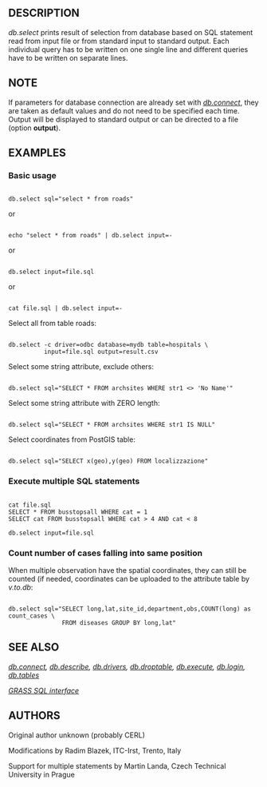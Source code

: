 
## DESCRIPTION

*db.select* prints result of selection from database based on
SQL statement read from input file or from standard input to standard
output. Each individual query has to be written on one single line and
different queries have to be written on separate lines.

## NOTE

If parameters for database connection are already set with
*[db.connect](db.connect.html)*, they are taken as
default values and do not need to be specified each time. Output will
be displayed to standard output or can be directed to a file
(option **output**).

## EXAMPLES

### Basic usage

```

db.select sql="select * from roads"

```

or

```

echo "select * from roads" | db.select input=-

```

or

```

db.select input=file.sql

```

or

```

cat file.sql | db.select input=-

```

Select all from table roads:

```

db.select -c driver=odbc database=mydb table=hospitals \
          input=file.sql output=result.csv

```

Select some string attribute, exclude others:

```

db.select sql="SELECT * FROM archsites WHERE str1 <> 'No Name'"

```

Select some string attribute with ZERO length:

```

db.select sql="SELECT * FROM archsites WHERE str1 IS NULL"

```

Select coordinates from PostGIS table:

```

db.select sql="SELECT x(geo),y(geo) FROM localizzazione"

```

### Execute multiple SQL statements

```

cat file.sql
SELECT * FROM busstopsall WHERE cat = 1
SELECT cat FROM busstopsall WHERE cat > 4 AND cat < 8

db.select input=file.sql

```

### Count number of cases falling into same position

When multiple observation have the spatial coordinates, they can still
be counted (if needed, coordinates can be uploaded to the attribute
table by *v.to.db*:

```

db.select sql="SELECT long,lat,site_id,department,obs,COUNT(long) as count_cases \
               FROM diseases GROUP BY long,lat"

```

## SEE ALSO

*[db.connect](db.connect.html),
[db.describe](db.describe.html),
[db.drivers](db.drivers.html),
[db.droptable](db.droptable.html),
[db.execute](db.execute.html),
[db.login](db.login.html),
[db.tables](db.tables.html)*

*[GRASS SQL interface](sql.html)*

## AUTHORS

Original author unknown (probably CERL)

Modifications by Radim Blazek, ITC-Irst, Trento, Italy

Support for multiple statements by Martin Landa, Czech Technical University in Prague
